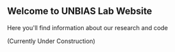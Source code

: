 ## Welcome to UNBIAS Lab Website 

Here you'll find information about our research and code 

(Currently Under Construction)
